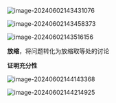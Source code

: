 ![image-20240602143431076](https://mirror.ghproxy.com/https://raw.githubusercontent.com/amedesuu/img-2/main/img/202406021434176.png)

![image-20240602143458373](https://mirror.ghproxy.com/https://raw.githubusercontent.com/amedesuu/img-2/main/img/202406021434446.png)

![image-20240602143516156](https://mirror.ghproxy.com/https://raw.githubusercontent.com/amedesuu/img-2/main/img/202406021435242.png)

**放缩**，将问题转化为放缩取等处的讨论

**证明充分性**

![image-20240602144143368](https://mirror.ghproxy.com/https://raw.githubusercontent.com/amedesuu/img-2/main/img/202406021441416.png)

![image-20240602144214925](https://mirror.ghproxy.com/https://raw.githubusercontent.com/amedesuu/img-2/main/img/202406021442959.png)
